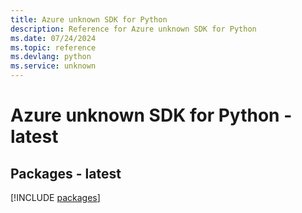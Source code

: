 ```yaml
---
title: Azure unknown SDK for Python
description: Reference for Azure unknown SDK for Python
ms.date: 07/24/2024
ms.topic: reference
ms.devlang: python
ms.service: unknown
---
```

# Azure unknown SDK for Python - latest
## Packages - latest
[!INCLUDE [packages](unknown-index.md)]